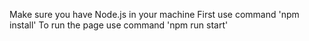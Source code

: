 Make sure you have Node.js in your machine
First use command 'npm install'
To run the page use command 'npm run start'